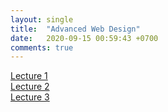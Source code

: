 ```yaml
---
layout: single
title:  "Advanced Web Design"
date:   2020-09-15 00:59:43 +0700
comments: true
---
```


[Lecture 1][lecture1]  
[Lecture 2][lecture2]  
[Lecture 3][lecture3]  

[lecture1]: /courses/avd/lecture1.pptx
[lecture2]: /courses/avd/lecture2.pptx
[lecture3]: /courses/avd/lecture3.pptx